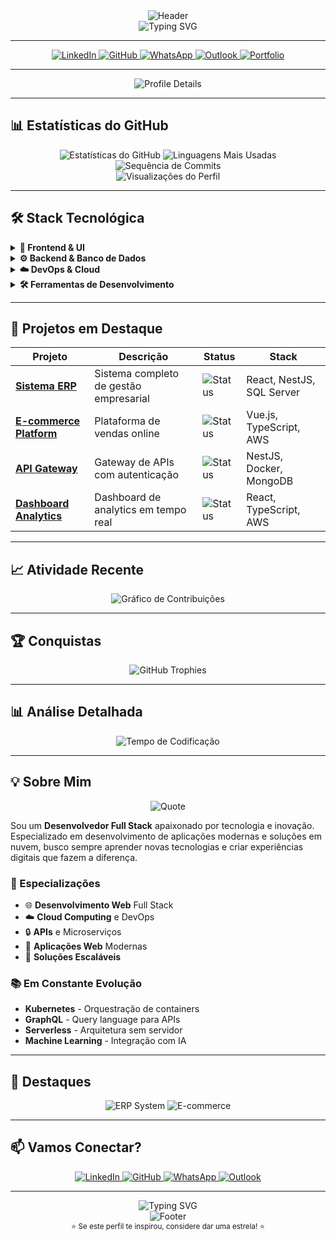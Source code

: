 <div align="center">
  <img src="https://capsule-render.vercel.app/api?type=waving&color=2E3440&height=200&section=header&text=Ivo%20Braatz&fontSize=60&fontAlignY=35&desc=Full%20Stack%20Developer%20|%20Cloud%20Specialist&descAlignY=55&descAlign=50&animation=twinkling" alt="Header" />
</div>

<div align="center">
  <img src="https://readme-typing-svg.vercel.app/?lines=Desenvolvedor%20Full%20Stack;Especialista%20em%20Cloud%20Computing;Apaixonado%20por%20Tecnologia&center=true&width=600&height=60&color=5E81AC&size=28&font=JetBrains%20Mono&weight=600" alt="Typing SVG" />
</div>

---

<div align="center">
  <a href="https://www.linkedin.com/in/ivobraatz/">
    <img src="https://img.shields.io/badge/LinkedIn-0077B5?style=for-the-badge&logo=linkedin&logoColor=white&labelColor=2E3440" alt="LinkedIn">
  </a>
  <a href="https://github.com/ivobraatz">
    <img src="https://img.shields.io/badge/GitHub-181717?style=for-the-badge&logo=github&logoColor=white&labelColor=2E3440" alt="GitHub">
  </a>
  <a href="https://wa.me/5511999999999">
    <img src="https://img.shields.io/badge/WhatsApp-25D366?style=for-the-badge&logo=whatsapp&logoColor=white&labelColor=2E3440" alt="WhatsApp">
  </a>
  <a href="mailto:ivo@outlook.com">
    <img src="https://img.shields.io/badge/Outlook-0078D4?style=for-the-badge&logo=microsoft-outlook&logoColor=white&labelColor=2E3440" alt="Outlook">
  </a>
  <a href="https://ivobraatz.github.io">
    <img src="https://img.shields.io/badge/Portfolio-2E3440?style=for-the-badge&logo=About.me&logoColor=white&labelColor=5E81AC" alt="Portfolio">
  </a>
</div>

---

<div align="center">
  <img src="https://github-profile-summary-cards.vercel.app/api/cards/profile-details?username=ivobraatz&theme=github_dark&hide_border=true&bg_color=0D1117&title_color=5E81AC&text_color=D8DEE9&icon_color=BF616A&ring_color=5E81AC" alt="Profile Details" />
</div>

---

## 📊 **Estatísticas do GitHub**

<div align="center">
  <img src="https://github-readme-stats.vercel.app/api?username=ivobraatz&show_icons=true&theme=github_dark&hide_border=true&bg_color=0D1117&title_color=5E81AC&icon_color=BF616A&text_color=D8DEE9&count_private=true&include_all_commits=true&card_width=400" alt="Estatísticas do GitHub" />
  
  <img src="https://github-readme-stats.vercel.app/api/top-langs/?username=ivobraatz&layout=compact&theme=github_dark&hide_border=true&bg_color=0D1117&title_color=5E81AC&text_color=D8DEE9&count_private=false&exclude_repo=ivobraatz.github.io&langs_count=6&card_width=400" alt="Linguagens Mais Usadas" />
</div>

<div align="center">
  <img src="https://github-readme-streak-stats.herokuapp.com/?user=ivobraatz&theme=github_dark&hide_border=true&background=0D1117&stroke=2E3440&ring=5E81AC&fire=BF616A&currStreakNum=D8DEE9&currStreakLabel=D8DEE9&sideNums=D8DEE9&sideLabels=D8DEE9&dates=5E81AC&card_width=400" alt="Sequência de Commits" />
</div>

<div align="center">
  <img src="https://komarev.com/ghpvc/?username=ivobraatz&color=5E81AC&style=for-the-badge&label=VISUALIZAÇÕES&labelColor=2E3440" alt="Visualizações do Perfil" />
</div>

---

## 🛠️ **Stack Tecnológica**

<details>
<summary><b>🔧 Frontend & UI</b></summary>
<br>

<div align="center">
  <img src="https://img.shields.io/badge/HTML5-E34F26?style=for-the-badge&logo=html5&logoColor=white&labelColor=2E3440" alt="HTML5">
  <img src="https://img.shields.io/badge/CSS3-1572B6?style=for-the-badge&logo=css3&logoColor=white&labelColor=2E3440" alt="CSS3">
  <img src="https://img.shields.io/badge/Sass-CC6699?style=for-the-badge&logo=sass&logoColor=white&labelColor=2E3440" alt="SASS">
  <img src="https://img.shields.io/badge/JavaScript-F7DF1E?style=for-the-badge&logo=javascript&logoColor=black&labelColor=2E3440" alt="JavaScript">
  <img src="https://img.shields.io/badge/TypeScript-007ACC?style=for-the-badge&logo=typescript&logoColor=white&labelColor=2E3440" alt="TypeScript">
  <img src="https://img.shields.io/badge/React-20232A?style=for-the-badge&logo=react&logoColor=61DAFB&labelColor=2E3440" alt="React">
  <img src="https://img.shields.io/badge/Vue.js-35495E?style=for-the-badge&logo=vue.js&logoColor=4FC08D&labelColor=2E3440" alt="Vue.js">
</div>

</details>

<details>
<summary><b>⚙️ Backend & Banco de Dados</b></summary>
<br>

<div align="center">
  <img src="https://img.shields.io/badge/Node.js-43853D?style=for-the-badge&logo=node.js&logoColor=white&labelColor=2E3440" alt="Node.js">
  <img src="https://img.shields.io/badge/NestJS-E0234E?style=for-the-badge&logo=nestjs&logoColor=white&labelColor=2E3440" alt="NestJS">
  <img src="https://img.shields.io/badge/C%23-239120?style=for-the-badge&logo=c-sharp&logoColor=white&labelColor=2E3440" alt="C#">
  <img src="https://img.shields.io/badge/Microsoft_SQL_Server-CC2927?style=for-the-badge&logo=microsoft-sql-server&logoColor=white&labelColor=2E3440" alt="SQL Server">
  <img src="https://img.shields.io/badge/MongoDB-4EA94B?style=for-the-badge&logo=mongodb&logoColor=white&labelColor=2E3440" alt="MongoDB">
</div>

</details>

<details>
<summary><b>☁️ DevOps & Cloud</b></summary>
<br>

<div align="center">
  <img src="https://img.shields.io/badge/Docker-2496ED?style=for-the-badge&logo=docker&logoColor=white&labelColor=2E3440" alt="Docker">
  <img src="https://img.shields.io/badge/AWS-232F3E?style=for-the-badge&logo=amazon-aws&logoColor=white&labelColor=2E3440" alt="AWS">
  <img src="https://img.shields.io/badge/VMware-607078?style=for-the-badge&logo=vmware&logoColor=white&labelColor=2E3440" alt="VMware">
  <img src="https://img.shields.io/badge/Railway-0B0D0E?style=for-the-badge&logo=railway&logoColor=white&labelColor=2E3440" alt="Railway">
  <img src="https://img.shields.io/badge/Git-F05032?style=for-the-badge&logo=git&logoColor=white&labelColor=2E3440" alt="Git">
  <img src="https://img.shields.io/badge/GitHub-181717?style=for-the-badge&logo=github&logoColor=white&labelColor=2E3440" alt="GitHub">
</div>

</details>

<details>
<summary><b>🛠️ Ferramentas de Desenvolvimento</b></summary>
<br>

<div align="center">
  <img src="https://img.shields.io/badge/VS_Code-007ACC?style=for-the-badge&logo=visual-studio-code&logoColor=white&labelColor=2E3440" alt="VS Code">
  <img src="https://img.shields.io/badge/Postman-FF6C37?style=for-the-badge&logo=postman&logoColor=white&labelColor=2E3440" alt="Postman">
  <img src="https://img.shields.io/badge/Swagger-85EA2D?style=for-the-badge&logo=swagger&logoColor=black&labelColor=2E3440" alt="Swagger">
  <img src="https://img.shields.io/badge/Notion-000000?style=for-the-badge&logo=notion&logoColor=white&labelColor=2E3440" alt="Notion">
</div>

</details>

---

## 🚀 **Projetos em Destaque**

<div align="center">

| Projeto | Descrição | Status | Stack |
|---------|-----------|--------|-------|
| **[Sistema ERP](https://github.com/ivobraatz/erp-system)** | Sistema completo de gestão empresarial | ![Status](https://img.shields.io/badge/Status-Em%20Desenvolvimento-brightgreen&style=for-the-badge&labelColor=2E3440) | React, NestJS, SQL Server |
| **[E-commerce Platform](https://github.com/ivobraatz/ecommerce)** | Plataforma de vendas online | ![Status](https://img.shields.io/badge/Status-Lançado-blue&style=for-the-badge&labelColor=2E3440) | Vue.js, TypeScript, AWS |
| **[API Gateway](https://github.com/ivobraatz/api-gateway)** | Gateway de APIs com autenticação | ![Status](https://img.shields.io/badge/Status-Ativo-green&style=for-the-badge&labelColor=2E3440) | NestJS, Docker, MongoDB |
| **[Dashboard Analytics](https://github.com/ivobraatz/dashboard)** | Dashboard de analytics em tempo real | ![Status](https://img.shields.io/badge/Status-Beta-orange&style=for-the-badge&labelColor=2E3440) | React, TypeScript, AWS |

</div>

---

## 📈 **Atividade Recente**

<div align="center">
  <img src="https://github-readme-activity-graph.vercel.app/graph?username=ivobraatz&theme=github_dark&hide_border=true&bg_color=0D1117&color=2E3440&line=5E81AC&point=D8DEE9&area=true&area_color=5E81AC&area_alpha=0.1&custom_title=Atividade%20Recente" alt="Gráfico de Contribuições" />
</div>

---

## 🏆 **Conquistas**

<div align="center">
  <img src="https://github-profile-trophy.vercel.app/?username=ivobraatz&theme=github_dark&no-frame=true&no-bg=true&margin-w=4&row=2&column=4&title=Conquistas&rank=SECRET,SSS,SS,S,AAA&title=Conquistas" alt="GitHub Trophies" />
</div>

---

## 📊 **Análise Detalhada**

<div align="center">
  <img src="https://github-readme-stats.vercel.app/api/wakatime?username=ivobraatz&theme=github_dark&hide_border=true&bg_color=0D1117&title_color=5E81AC&text_color=D8DEE9&layout=compact&custom_title=Tempo%20de%20Codificação" alt="Tempo de Codificação" />
</div>

---

## 💡 **Sobre Mim**

<div align="center">
  <img src="https://quotes-github-readme.vercel.app/api?type=horizontal&theme=github_dark&quote=Desenvolvedor%20apaixonado%20por%20criar%20soluções%20inovadoras%20e%20experiências%20digitais%20excepcionais&author=Ivo%20Braatz" alt="Quote" />
</div>

Sou um **Desenvolvedor Full Stack** apaixonado por tecnologia e inovação. Especializado em desenvolvimento de aplicações modernas e soluções em nuvem, busco sempre aprender novas tecnologias e criar experiências digitais que fazem a diferença.

### **🎯 Especializações**
- 🌐 **Desenvolvimento Web** Full Stack
- ☁️ **Cloud Computing** e DevOps
- 🔒 **APIs** e Microserviços
- 📱 **Aplicações Web** Modernas
- 🚀 **Soluções Escaláveis**

### **📚 Em Constante Evolução**
- **Kubernetes** - Orquestração de containers
- **GraphQL** - Query language para APIs
- **Serverless** - Arquitetura sem servidor
- **Machine Learning** - Integração com IA

---

## 🌟 **Destaques**

<div align="center">
  <img src="https://github-readme-stats.vercel.app/api/pin/?username=ivobraatz&repo=erp-system&theme=github_dark&hide_border=true&bg_color=0D1117&title_color=5E81AC&text_color=D8DEE9" alt="ERP System" />
  <img src="https://github-readme-stats.vercel.app/api/pin/?username=ivobraatz&repo=ecommerce&theme=github_dark&hide_border=true&bg_color=0D1117&title_color=5E81AC&text_color=D8DEE9" alt="E-commerce" />
</div>

---

## 📫 **Vamos Conectar?**

<div align="center">
  <a href="https://www.linkedin.com/in/ivobraatz/">
    <img src="https://img.shields.io/badge/LinkedIn-0077B5?style=for-the-badge&logo=linkedin&logoColor=white&labelColor=2E3440" alt="LinkedIn">
  </a>
  <a href="https://github.com/ivobraatz">
    <img src="https://img.shields.io/badge/GitHub-181717?style=for-the-badge&logo=github&logoColor=white&labelColor=2E3440" alt="GitHub">
  </a>
  <a href="https://wa.me/5511999999999">
    <img src="https://img.shields.io/badge/WhatsApp-25D366?style=for-the-badge&logo=whatsapp&logoColor=white&labelColor=2E3440" alt="WhatsApp">
  </a>
  <a href="mailto:ivo@outlook.com">
    <img src="https://img.shields.io/badge/Outlook-0078D4?style=for-the-badge&logo=microsoft-outlook&logoColor=white&labelColor=2E3440" alt="Outlook">
  </a>
</div>

---

<div align="center">
  <img src="https://readme-typing-svg.vercel.app/?lines=Obrigado%20por%20visitar%20meu%20perfil!;Vamos%20criar%20algo%20incrível%20juntos!&center=true&width=600&height=60&color=5E81AC&size=24&font=JetBrains%20Mono&weight=600" alt="Typing SVG">
</div>

<div align="center">
  <img src="https://capsule-render.vercel.app/api?type=waving&color=2E3440&height=120&section=footer&text=Obrigado%20pela%20visita!&fontSize=30&fontAlignY=65&animation=twinkling" alt="Footer" />
</div>

<div align="center">
  <sub>⭐ Se este perfil te inspirou, considere dar uma estrela! ⭐</sub>
</div>

